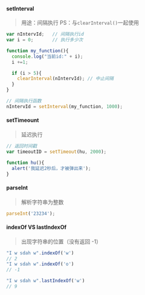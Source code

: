 #### setInterval
> 用途：间隔执行
> PS：与`clearInterval()`一起使用

```js
var nIntervId;   // 间隔执行id
var i = 0;       // 执行多少次

function my_function(){
  console.log("当前id:" + i);
  i +=1;

  if (i > 5){
    clearInterval(nIntervId); // 中止间隔
  }
}

// 间隔执行函数
nIntervId = setInterval(my_function, 1000);
```

#### setTimeount
> 延迟执行

```js
// 返回时间戳
var timeoutID = setTimeout(hu, 2000);

function hu(){
  alert('我延迟2秒后，才被弹出来');
}
```


#### parseInt
> 解析字符串为整数
```js
parseInt('23234');
```

#### indexOf VS lastIndexOf
> 出现字符串的位置（没有返回 -1）

```js
"I w sdah w".indexOf('w')
// 2
"I w sdah w".indexOf('o')
// -1

"I w sdah w".lastIndexOf('w')
// 9
```

